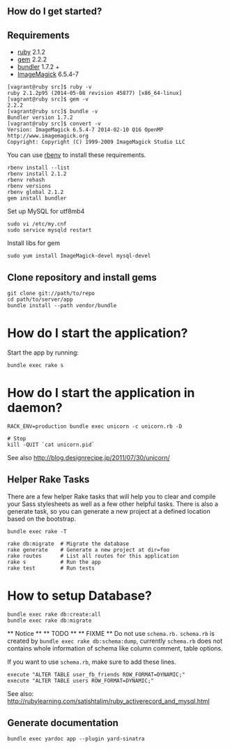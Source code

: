 ## How do I get started?

## Requirements

* [ruby](https://www.ruby-lang.org/en/) 2.1.2
* [gem](https://rubygems.org/) 2.2.2
* [bundler](http://bundler.io/) 1.7.2 +
* [ImageMagick](http://www.imagemagick.org/) 6.5.4-7


```
[vagrant@ruby src]$ ruby -v
ruby 2.1.2p95 (2014-05-08 revision 45877) [x86_64-linux]
[vagrant@ruby src]$ gem -v
2.2.2
[vagrant@ruby src]$ bundle -v
Bundler version 1.7.2
[vagrant@ruby src]$ convert -v
Version: ImageMagick 6.5.4-7 2014-02-10 Q16 OpenMP http://www.imagemagick.org
Copyright: Copyright (C) 1999-2009 ImageMagick Studio LLC
```

You can use [rbenv](https://github.com/sstephenson/rbenv) to install these requirements.

```
rbenv install --list
rbenv install 2.1.2
rbenv rehash
rbenv versions
rbenv global 2.1.2
gem install bundler
```

Set up MySQL for utf8mb4
```
sudo vi /etc/my.cnf
sudo service mysqld restart
```

Install libs for gem
```
sudo yum install ImageMagick-devel mysql-devel
```

## Clone repository and install gems

```
git clone git://path/to/repo
cd path/to/server/app
bundle install --path vendor/bundle
```

# How do I start the application?

Start the app by running:

    bundle exec rake s


# How do I start the application in daemon?


    RACK_ENV=production bundle exec unicorn -c unicorn.rb -D

    # Stop
    kill -QUIT `cat unicorn.pid`

See also http://blog.designrecipe.jp/2011/07/30/unicorn/

## Helper Rake Tasks

There are a few helper Rake tasks that will help you to clear and compile your Sass stylesheets as well as a few other helpful tasks. There is also a generate task, so you can generate a new project at a defined location based on the bootstrap.

    bundle exec rake -T

    rake db:migrate  # Migrate the database
    rake generate    # Generate a new project at dir=foo
    rake routes      # List all routes for this application
    rake s           # Run the app
    rake test        # Run tests

# How to setup Database?

    bundle exec rake db:create:all
    bundle exec rake db:migrate


** Notice **
** TODO **
** FIXME **
Do not use `schema.rb.`
`schema.rb` is created by `bundle exec rake db:schema:dump`,
currently `schema.rb` does not contains whole information of schema like column comment, table options.

If you want to use `schema.rb`, make sure to add these lines.

```
execute "ALTER TABLE user_fb_friends ROW_FORMAT=DYNAMIC;"
execute "ALTER TABLE users ROW_FORMAT=DYNAMIC;"
```

See also:
http://rubylearning.com/satishtalim/ruby_activerecord_and_mysql.html

## Generate documentation

    bundle exec yardoc app --plugin yard-sinatra
